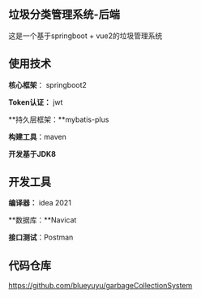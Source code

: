 ## 垃圾分类管理系统-后端

这是一个基于springboot + vue2的垃圾管理系统



## 使用技术

**核心框架**： springboot2  

**Token认证：** jwt

**持久层框架：**mybatis-plus

**构建工具**：maven

**开发基于JDK8**



## 开发工具

**编译器：** idea 2021

**数据库：**Navicat

**接口测试**：Postman



## 代码仓库

https://github.com/blueyuyu/garbageCollectionSystem

